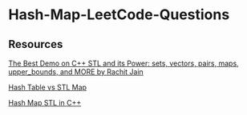 # Hash-Map-LeetCode-Questions

## Resources

[The Best Demo on C++ STL and its Power: sets, vectors, pairs, maps, upper_bounds, and MORE by Rachit Jain](https://www.youtube.com/playlist?list=PLfBJlB6T2eOvyt21CIX_PMmhOgWHiFVab)

[Hash Table vs STL Map](https://www.geeksforgeeks.org/hash-table-vs-stl-map/)

[Hash Map STL in C++](https://www.studytonight.com/cpp/stl/stl-container-map)
